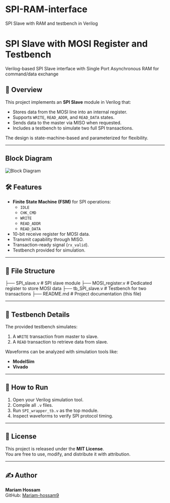 # SPI-RAM-interface
SPI Slave with RAM and testbench in Verilog
# SPI Slave with MOSI Register and Testbench
Verilog-based SPI Slave interface with Single Port Asynchronous RAM for command/data exchange

## 📌 Overview
This project implements an **SPI Slave** module in Verilog that:
- Stores data from the MOSI line into an internal register.
- Supports `WRITE`, `READ_ADDR`, and `READ_DATA` states.
- Sends data to the master via MISO when requested.
- Includes a testbench to simulate two full SPI transactions.

The design is state-machine-based and parameterized for flexibility.

---
## Block Diagram
![Block Diagram](images/SPI-RAM_blockDiagrams.JPEG)

## 🛠 Features
- **Finite State Machine (FSM)** for SPI operations:
  - `IDLE`
  - `CHK_CMD`
  - `WRITE`
  - `READ_ADDR`
  - `READ_DATA`
- 10-bit receive register for MOSI data.
- Transmit capability through MISO.
- Transaction-ready signal (`rx_valid`).
- Testbench provided for simulation.

---

## 📂 File Structure
├── SPI_slave.v # SPI slave module
├── MOSI_register.v # Dedicated register to store MOSI data
├── tb_SPI_slave.v # Testbench for two transactions
├── README.md # Project documentation (this file)

---

## 🧪 Testbench Details
The provided testbench simulates:
1. A `WRITE` transaction from master to slave.
2. A `READ` transaction to retrieve data from slave.

Waveforms can be analyzed with simulation tools like:
- **ModelSim**
- **Vivado**

---

## 🚀 How to Run
1. Open your Verilog simulation tool.
2. Compile all `.v` files.
3. Run `SPI_wrapper_tb.v` as the top module.
4. Inspect waveforms to verify SPI protocol timing.

---

## 📜 License
This project is released under the **MIT License**.  
You are free to use, modify, and distribute it with attribution.

---

## ✍ Author
**Mariam Hossam**  
GitHub: [Mariam-hossam9](https://github.com/Mariam-hossam-9)
